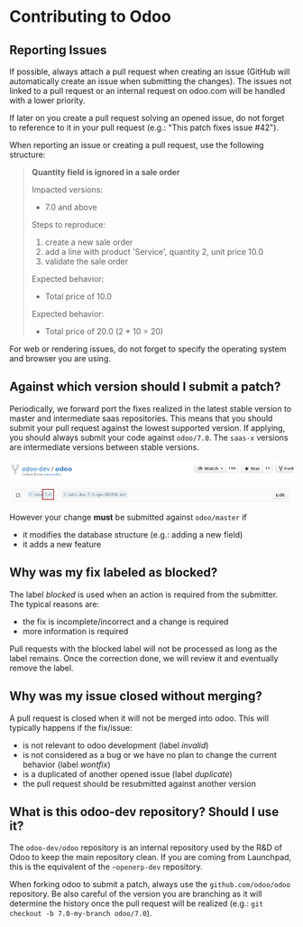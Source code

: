 Contributing to Odoo
====================

Reporting Issues
----------------
If possible, always attach a pull request when creating an issue (GitHub will automatically create an issue when submitting the changes). The issues not linked to a pull request or an internal request on odoo.com will be handled with a lower priority.

If later on you create a pull request solving an opened issue, do not forget to reference to it in your pull request (e.g.: "This patch fixes issue #42").

When reporting an issue or creating a pull request, use the following structure:

> **Quantity field is ignored in a sale order**
>
> Impacted versions:
> 
>  - 7.0 and above
> 
> Steps to reproduce:
> 
>  1. create a new sale order
>  2. add a line with product 'Service', quantity 2, unit price 10.0
>  3. validate the sale order
> 
> Expected behavior:
> 
>  - Total price of 10.0
> 
> Expected behavior:
> 
>  - Total price of 20.0 (2 * 10 = 20)

For web or rendering issues, do not forget to specify the operating system and browser you are using.

Against which version should I submit a patch?
----------------------------------------------
Periodically, we forward port the fixes realized in the latest stable version to master and intermediate saas repositories. This means that you should submit your pull request against the lowest supported version. If applying, you should always submit your code against `odoo/7.0`. The `saas-x` versions are intermediate versions between stable versions.

![Submiting against the right version](/doc/_static/pull-request-version.png)

However your change **must** be submitted against `odoo/master` if

* it modifies the database structure (e.g.: adding a new field)
* it adds a new feature

Why was my fix labeled as blocked?
----------------------------------
The label *blocked* is used when an action is required from the submitter. The typical reasons are:

* the fix is incomplete/incorrect and a change is required
* more information is required

Pull requests with the blocked label will not be processed as long as the label remains. Once the correction done, we will review it and eventually remove the label.

Why was my issue closed without merging?
----------------------------------------
A pull request is closed when it will not be merged into odoo. This will typically happens if the fix/issue:

* is not relevant to odoo development (label *invalid*)
* is not considered as a bug or we have no plan to change the current behavior (label *wontfix*)
* is a duplicated of another opened issue (label *duplicate*)
* the pull request should be resubmitted against another version

What is this odoo-dev repository? Should I use it?
--------------------------------------------------

The `odoo-dev/odoo` repository is an internal repository used by the R&D of Odoo to keep the main repository clean. If you are coming from Launchpad, this is the equivalent of the `~openerp-dev` repository.

When forking odoo to submit a patch, always use the `github.com/odoo/odoo` repository. Be also careful of the version you are branching as it will determine the history once the pull request will be realized (e.g.: `git checkout -b 7.0-my-branch odoo/7.0`).
